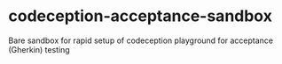 # codeception-acceptance-sandbox
Bare sandbox for rapid setup of codeception playground for acceptance (Gherkin) testing
